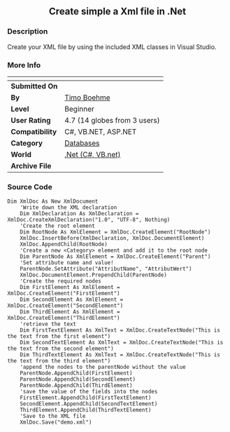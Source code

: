 ﻿<div align="center">

## Create simple a Xml file in \.Net


</div>

### Description

Create your XML file by using the included XML classes in Visual Studio.
 
### More Info
 


<span>             |<span>
---                |---
**Submitted On**   |
**By**             |[Timo Boehme](https://github.com/Planet-Source-Code/PSCIndex/blob/master/ByAuthor/timo-boehme.md)
**Level**          |Beginner
**User Rating**    |4.7 (14 globes from 3 users)
**Compatibility**  |C\#, VB\.NET, ASP\.NET
**Category**       |[Databases](https://github.com/Planet-Source-Code/PSCIndex/blob/master/ByCategory/databases__10-5.md)
**World**          |[\.Net \(C\#, VB\.net\)](https://github.com/Planet-Source-Code/PSCIndex/blob/master/ByWorld/net-c-vb-net.md)
**Archive File**   |[](https://github.com/Planet-Source-Code/timo-boehme-create-simple-a-xml-file-in-net__10-7002/archive/master.zip)





### Source Code

```
Dim XmlDoc As New XmlDocument
    'Write down the XML declaration
    Dim XmlDeclaration As XmlDeclaration = XmlDoc.CreateXmlDeclaration("1.0", "UTF-8", Nothing)
    'Create the root element
    Dim RootNode As XmlElement = XmlDoc.CreateElement("RootNode")
    XmlDoc.InsertBefore(XmlDeclaration, XmlDoc.DocumentElement)
    XmlDoc.AppendChild(RootNode)
    'Create a new <Category> element and add it to the root node
    Dim ParentNode As XmlElement = XmlDoc.CreateElement("Parent")
    'Set attribute name and value!
    ParentNode.SetAttribute("AttributName", "AttributWert")
    XmlDoc.DocumentElement.PrependChild(ParentNode)
    'Create the required nodes
    Dim FirstElement As XmlElement = XmlDoc.CreateElement("FirstElement")
    Dim SecondElement As XmlElement = XmlDoc.CreateElement("SecondElement")
    Dim ThirdElement As XmlElement = XmlDoc.CreateElement("ThirdElement")
    'retrieve the text
    Dim FirstTextElement As XmlText = XmlDoc.CreateTextNode("This is the text from the first element")
    Dim SecondTextElement As XmlText = XmlDoc.CreateTextNode("This is the text from the second element")
    Dim ThirdTextElement As XmlText = XmlDoc.CreateTextNode("This is the text from the third element")
    'append the nodes to the parentNode without the value
    ParentNode.AppendChild(FirstElement)
    ParentNode.AppendChild(SecondElement)
    ParentNode.AppendChild(ThirdElement)
    'save the value of the fields into the nodes
    FirstElement.AppendChild(FirstTextElement)
    SecondElement.AppendChild(SecondTextElement)
    ThirdElement.AppendChild(ThirdTextElement)
    'Save to the XML file
    XmlDoc.Save("demo.xml")
```

